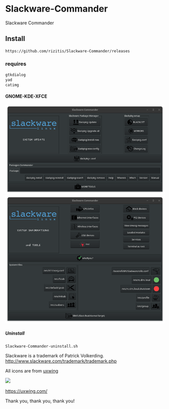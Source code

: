 # Slackware-Commander
Slackware Commander

## Install
```
https://github.com/rizitis/Slackware-Commander/releases
```
### requires
```
gtkdialog
yad
catimg
```

#### GNOME-KDE-XFCE
![Slackware-Commander](https://github.com/rizitis/Slackware-Commander/raw/main/Slackware-Commander-2.0.2.png)
![Slackware-Commander](https://github.com/rizitis/Slackware-Commander/blob/main/Slackware-Commander-dark.png)

##### Uninstall
```
Slackware-Commander-uninstall.sh
```


Slackware is a trademark of Patrick Volkerding.
http://www.slackware.com/trademark/trademark.php

All icons are from [uxwing](https://uxwing.com/license/)

![](https://uxwing.com/wp-content/themes/uxwing/images/logo.svg)

https://uxwing.com/

Thank you, thank you, thank you!
